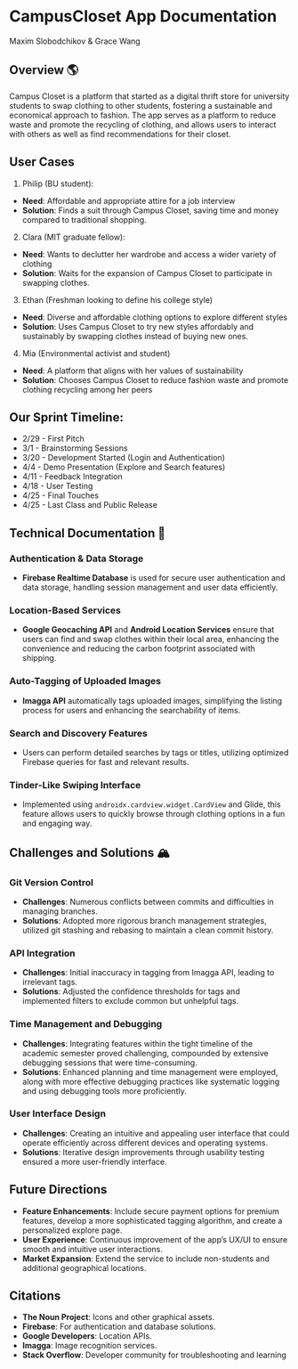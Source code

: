 # CampusCloset App Documentation
Maxim Slobodchikov & Grace Wang

## Overview 🌎
Campus Closet is a platform that started as a digital thrift store for university students to swap clothing to other students, fostering a sustainable and economical approach to fashion. The app serves as a platform to reduce waste and promote the recycling of clothing, and allows users to interact with others as well as find recommendations for their closet.

## User Cases
1) Philip (BU student):
- **Need**: Affordable and appropriate attire for a job interview
- **Solution**: Finds a suit through Campus Closet, saving time and money compared to
traditional shopping.

2) Clara (MIT graduate fellow):
- **Need**: Wants to declutter her wardrobe and access a wider variety of clothing
- **Solution**: Waits for the expansion of Campus Closet to participate in swapping clothes.

3) Ethan (Freshman looking to define his college style)
- **Need**: Diverse and affordable clothing options to explore different styles
- **Solution**: Uses Campus Closet to try new styles affordably and sustainably by swapping
clothes instead of buying new ones.

4) Mia (Environmental activist and student)
- **Need**: A platform that aligns with her values of sustainability
- **Solution**: Chooses Campus Closet to reduce fashion waste and promote clothing recycling
among her peers

## Our Sprint Timeline: 
- 2/29 - First Pitch
- 3/1 - Brainstorming Sessions
- 3/20 - Development Started (Login and Authentication)
- 4/4 - Demo Presentation (Explore and Search features)
- 4/11 - Feedback Integration
- 4/18 - User Testing
- 4/25 - Final Touches
- 4/25 - Last Class and Public Release

## Technical Documentation 🔧

### Authentication & Data Storage
- **Firebase Realtime Database** is used for secure user authentication and data storage,
handling session management and user data efficiently.
### Location-Based Services
- **Google Geocaching API** and **Android Location Services** ensure that users can find and
swap clothes within their local area, enhancing the convenience and reducing the carbon
footprint associated with shipping.
### Auto-Tagging of Uploaded Images
- **Imagga API** automatically tags uploaded images, simplifying the listing process for users
and enhancing the searchability of items.
### Search and Discovery Features
- Users can perform detailed searches by tags or titles, utilizing optimized Firebase queries for
fast and relevant results.
### Tinder-Like Swiping Interface
- Implemented using `androidx.cardview.widget.CardView` and Glide, this feature allows users
to quickly browse through clothing options in a fun and engaging way.

## Challenges and Solutions 🏔️
### Git Version Control
- **Challenges**: Numerous conflicts between commits and difficulties in managing branches.
- **Solutions**: Adopted more rigorous branch management strategies, utilized git stashing and
rebasing to maintain a clean commit history.
### API Integration
- **Challenges**: Initial inaccuracy in tagging from Imagga API, leading to irrelevant tags.
- **Solutions**: Adjusted the confidence thresholds for tags and implemented filters to exclude
common but unhelpful tags.
### Time Management and Debugging
- **Challenges**: Integrating features within the tight timeline of the academic semester proved
challenging, compounded by extensive debugging sessions that were time-consuming.
- **Solutions**: Enhanced planning and time management were employed, along with more
effective debugging practices like systematic logging and using debugging tools more
proficiently.
### User Interface Design
- **Challenges**: Creating an intuitive and appealing user interface that could operate efficiently
across different devices and operating systems.
- **Solutions**: Iterative design improvements through usability testing ensured a more
user-friendly interface.

## Future Directions
- **Feature Enhancements**: Include secure payment options for premium features, develop a
more sophisticated tagging algorithm, and create a personalized explore page.
- **User Experience**: Continuous improvement of the app’s UX/UI to ensure smooth and
intuitive user interactions.
- **Market Expansion**: Extend the service to include non-students and additional geographical
locations.

## Citations
- **The Noun Project**: Icons and other graphical assets.
- **Firebase**: For authentication and database solutions.
- **Google Developers**: Location APIs.
- **Imagga**: Image recognition services.
- **Stack Overflow**: Developer community for troubleshooting and learning




